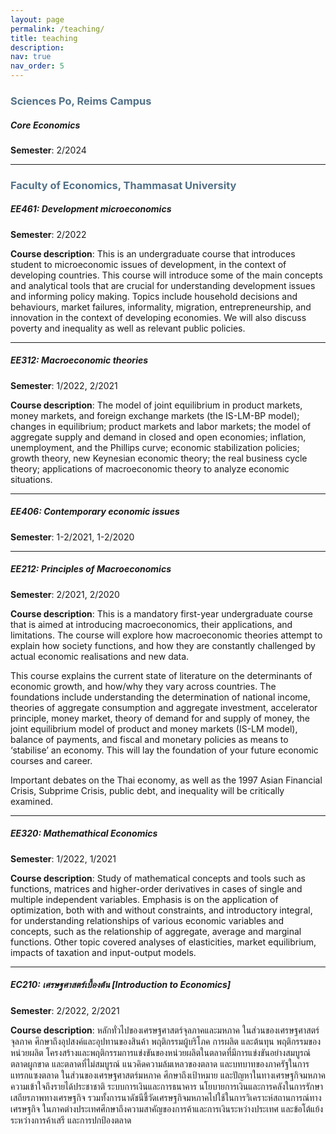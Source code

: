 ```yaml
---
layout: page
permalink: /teaching/
title: teaching
description:
nav: true
nav_order: 5
---
```


### <span style="color:#537188">Sciences Po, Reims Campus</span>

##### Core Economics

**Semester**: 2/2024

---

### <span style="color:#537188">Faculty of Economics, Thammasat University</span>

##### EE461: Development microeconomics

**Semester**: 2/2022

**Course description**: This is an undergraduate course that introduces student to microeconomic issues of development, in the context of developing countries. This course will introduce some of the main concepts and analytical tools that are crucial for understanding development issues and informing policy making. Topics include household decisions and behaviours, market failures, informality, migration, entrepreneurship, and innovation in the context of developing economies. We will also discuss poverty and inequality as well as relevant public policies.

---

##### EE312: Macroeconomic theories

**Semester**: 1/2022, 2/2021

**Course description**: The model of joint equilibrium in product markets, money markets, and foreign exchange markets (the IS-LM-BP model); changes in equilibrium; product markets and labor markets; the model of aggregate supply and demand in closed and open economies; inflation, unemployment, and the Phillips curve; economic stabilization policies; growth theory, new Keynesian economic theory; the real business cycle theory; applications of macroeconomic theory to analyze economic situations.

---

##### EE406: Contemporary economic issues

**Semester**: 1-2/2021, 1-2/2020

---

##### EE212: Principles of Macroeconomics

**Semester**: 2/2021, 2/2020

**Course description**: This is a mandatory first-year undergraduate course that is aimed at introducing macroeconomics, their applications, and limitations. The course will explore how macroeconomic theories attempt to explain how society functions, and how they are constantly challenged by actual economic realisations and new data.

This course explains the current state of literature on the determinants of economic growth, and how/why they vary across countries. The foundations include understanding the determination of national income, theories of aggregate consumption and aggregate investment, accelerator principle, money market, theory of demand for and supply of money, the joint equilibrium model of product and money markets (IS-LM model), balance of payments, and fiscal and monetary policies as means to ‘stabilise’ an economy. This will lay the foundation of your future economic courses and career.

Important debates on the Thai economy, as well as the 1997 Asian Financial Crisis, Subprime Crisis, public debt, and inequality will be critically examined.

---

##### EE320: Mathemathical Economics

**Semester**: 1/2022, 1/2021

**Course description**: Study of mathematical concepts and tools such as functions, matrices and higher-order derivatives in cases of single and multiple independent variables. Emphasis is on the application of optimization, both with and without constraints, and introductory integral, for understanding relationships of various economic variables and concepts, such as the relationship of aggregate, average and marginal functions. Other topic covered analyses of elasticities, market equilibrium, impacts of taxation and input-output models.

---

##### EC210: เศรษฐศาสตร์เบื้องต้น [Introduction to Economics]

**Semester**: 2/2022, 2/2021

**Course description**: หลักทั่วไปของเศรษฐศาสตร์จุลภาคและมหภาค ในส่วนของเศรษฐศาสตร์จุลภาค ศึกษาถึงอุปสงค์และอุปทานของสินค้า พฤติกรรมผู้บริโภค การผลิต และต้นทุน พฤติกรรมของหน่วยผลิต โครงสร้างและพฤติกรรมการแข่งขันของหน่วยผลิตในตลาดที่มีการแข่งขันอย่างสมบูรณ์ ตลาดผูกขาด และตลาดที่ไม่สมบูรณ์ แนวคิดความล้มเหลวของตลาด และบทบาทของภาครัฐในการแทรกแซงตลาด ในส่วนของเศรษฐศาสตร์มหภาค ศึกษาถึงเป้าหมาย และปัญหาในทางเศรษฐกิจมหภาค ความเข้าใจถึงรายได้ประชาชาติ ระบบการเงินและการธนาคาร นโยบายการเงินและการคลังในการรักษาเสถียรภาพทางเศรษฐกิจ รวมทั้งการนาดัชนีชี้วัดเศรษฐกิจมหภาคไปใช้ในการวิเคราะห์สถานการณ์ทางเศรษฐกิจ ในภาคต่างประเทศศึกษาถึงความสาคัญของการค้าและการเงินระหว่างประเทศ และข้อโต้แย้งระหว่างการค้าเสรี และการปกป้องตลาด
